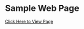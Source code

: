 # Sample Web Page

<a href="https:tridangcontact.github.io/Sample-Web-Page/">Click Here to View Page</a>
